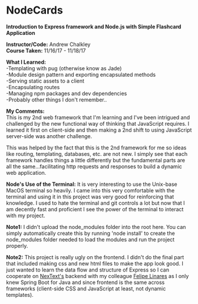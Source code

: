# NodeCards </br>
**Introduction to Express framework and Node.js with Simple Flashcard Application** </br>

**Instructor/Code:** Andrew Chalkley </br>
**Course Taken:** 11/16/17 - 11/18/17 </br>

**What I Learned:** </br>
-Templating with pug (otherwise know as Jade) </br>
-Module design pattern and exporting encapsulated methods </br>
-Serving static assets to a client </br>
-Encapsulating routes </br>
-Managing npm packages and dev dependencies </br>
-Probably other things I don't remember.. </br>

**My Comments:** </br>
This is my 2nd web framework that I'm learning and I've been intrigued and challenged by the new functional way of
thinking that JavaScript requires. I learned it first on client-side and then making a 2nd shift to using JavaScript
server-side was another challenge. </br>

This was helped by the fact that this is the 2nd framework for me so ideas like routing, templating, databases, etc.
are not new. I simply see that each framework handles things a little differently but the fundamental parts are all
the same...facilitating http requests and responses to build a dynamic web application. </br>

**Node's Use of the Terminal:** It is very interesting to use the Unix-base MacOS terminal so heavily. I came into this very comfortable with the terminal and using it in this project was very good for reinforcing that knowledge. I used to hate the terminal and git controls a lot but now that I am decently fast and proficient I see the power of the terminal to interact with my project.

**Note1:** I didn't upload the node_modules folder into the root here. You can simply automatically create this by running 'node install' to create the node_modules folder needed to load the modules and run the project properly.

**Note2:** This project is really ugly on the frontend. I didn't do the final part that included making css and new html files to make the app look good. I just wanted to learn the data flow and structure of Express so I can cooperate on [NexText's](https://github.com/mwein99/nextext) backend with my colleague [Felipe Linares](https://github.com/felipe-linares) as I only knew Spring Boot for Java and since frontend is the same across frameworks (client-side CSS and JavaScript at least, not dynamic templates).
